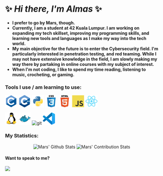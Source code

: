 # :sparkles: **_Hi there, I'm Almas_** :sparkles:
<p> 
	<b>
	<ul>
	<li>I prefer to go by Mars, though.</li>
	<li>Currently, I am a student at 42 Kuala Lumpur. I am working on expanding my tech skillset, improving my programming skills, and learning new tools and languages as I make my way into the tech world.</li>
	<li>My main objective for the future is to enter the Cybersecurity field. I'm particularly interested in penetration testing, and red teaming. While I may not have extensive knowledge in the field, I am slowly making my way there by partaking in online courses with my subject of interest.</li>
	<li> When I'm not coding, I like to spend my time reading, listening to music, crocheting, or gaming.</li>
	</ul>
	</b>
</p>

### Tools I use / am learning to use:
<p align="left">
<a> <img src="https://raw.githubusercontent.com/devicons/devicon/master/icons/c/c-original.svg" alt="c" width="40" height="40"/> </a>
<a> <img src="https://raw.githubusercontent.com/devicons/devicon/master/icons/cplusplus/cplusplus-original.svg" alt="cplusplus" width="40" height="40"/> </a>
<a> <img src="https://raw.githubusercontent.com/devicons/devicon/master/icons/python/python-original.svg" alt="python" width="40" height="40"/> </a>
<a> <img src="https://raw.githubusercontent.com/devicons/devicon/master/icons/css3/css3-original-wordmark.svg" alt="css3" width="40" height="40"/> </a>
<a> <img src="https://raw.githubusercontent.com/devicons/devicon/master/icons/html5/html5-original-wordmark.svg" alt="html5" width="40" height="40"/> </a>
<a> <img src="https://raw.githubusercontent.com/devicons/devicon/master/icons/javascript/javascript-original.svg" alt="javascript" width="40" height="40"/> </a>
<a> <img src="https://raw.githubusercontent.com/devicons/devicon/55609aa5bd817ff167afce0d965585c92040787a/icons/react/react-original.svg" alt="css3" width="40" height="40"/> </a>
</p>
<p>
<a><img src="https://raw.githubusercontent.com/devicons/devicon/master/icons/linux/linux-original.svg" alt="linux" width="40" height="40"/></a>
<a><img src="https://raw.githubusercontent.com/devicons/devicon/master/icons/docker/docker-original.svg" alt="docker" width="40" height="40"/></a>
<a> <img src="https://www.vectorlogo.zone/logos/git-scm/git-scm-icon.svg" alt="git" width="40" height="40"/> </a>
<a> <img src="https://raw.githubusercontent.com/devicons/devicon/master/icons/vscode/vscode-original.svg" alt="vscode" width="40" height="40"> </a>
</p>

### My Statistics:
<p align="center">
	<img align="center" width="400" src="https://github-readme-stats.vercel.app/api?username=M4rrs&theme=neon&hide_border=true" alt="Mars' Github Stats"/>
	<img align="center" width="400" src="https://streak-stats.demolab.com/?user=M4rrs&currStreakNum=2FD3EB&fire=pink&sideLabels=F00&date_format=[Y.]n.j&theme=neon&sideLabels=b241d8&hide_border=true" alt="Mars' Contribution Stats"/>
</p>

#### Want to speak to me?
<a href="mailto:almasnorazman2803@gmail.com"><img src="https://img.shields.io/badge/gmail-D14836?&style=for-the-badge&logo=gmail&logoColor=white"></a> 
